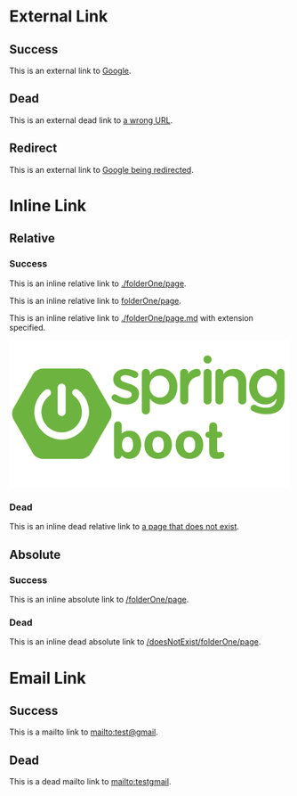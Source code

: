 # External Link

## Success

This is an external link to [Google](https://www.google.fr/).

## Dead

This is an external dead link to [a wrong URL](https://www.gogle.fr/).

## Redirect

This is an external link to [Google being redirected](https://google.fr/).

# Inline Link

## Relative

### Success

This is an inline relative link to [./folderOne/page](./folderOne/page).

This is an inline relative link to [folderOne/page](folderOne/page).

This is an inline relative link to [./folderOne/page.md](./folderOne/page.md) with extension specified.

![](images/spring-boot-logo.png)

### Dead

This is an inline dead relative link to [a page that does not exist](./does-not-exist).

## Absolute

### Success

This is an inline absolute link to [/folderOne/page](/folderOne/page).

### Dead

This is an inline dead absolute link to [/doesNotExist/folderOne/page](/doesNotExist/folderOne/page).

# Email Link

## Success

This is a mailto link to [mailto:test@gmail](mailto:test@gmail).

## Dead

This is a dead mailto link to [mailto:testgmail](mailto:testgmail).